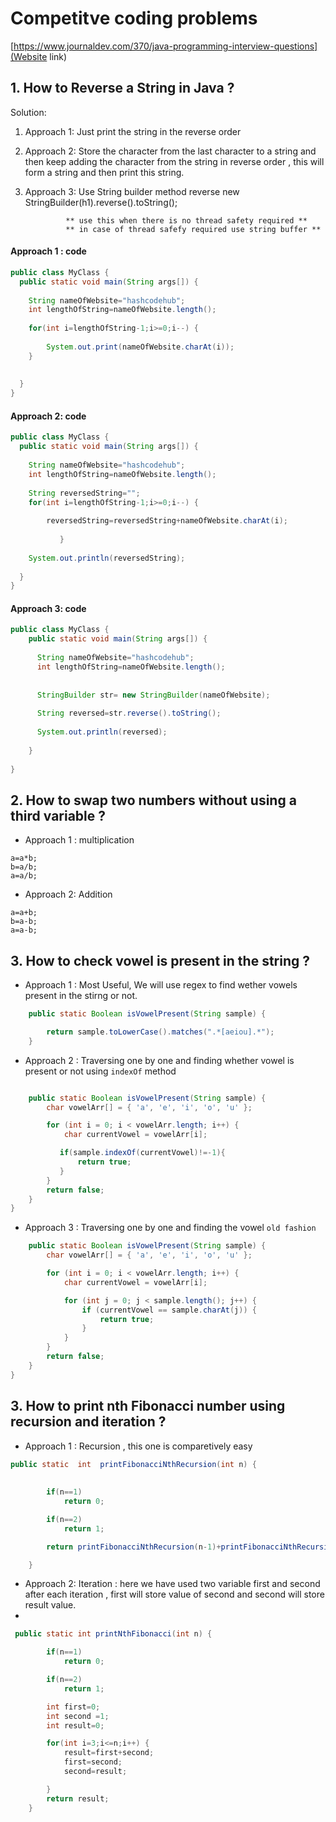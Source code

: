 # Competitve coding problems

[https://www.journaldev.com/370/java-programming-interview-questions](Website link)

## 1. How to Reverse a String in Java ?

Solution:
1. Approach 1: Just print the string in the reverse order
2. Approach 2: Store the character from the last character to a string and then keep adding the character from the string
                in reverse order , this will form a string and then print this string.
                
3. Approach 3: Use String builder method reverse
                new StringBuilder(h1).reverse().toString();
                
                ** use this when there is no thread safety required **
                ** in case of thread safefy required use string buffer **
  
  
  #### Approach 1 : code
  
  ```java
  public class MyClass {
    public static void main(String args[]) {
      
      String nameOfWebsite="hashcodehub";
      int lengthOfString=nameOfWebsite.length();
      
      for(int i=lengthOfString-1;i>=0;i--) {
          
          System.out.print(nameOfWebsite.charAt(i));
      }
      
      
    }
}
  
  
  ```
  
  
  #### Approach 2: code 
  
  ```java
  public class MyClass {
    public static void main(String args[]) {
      
      String nameOfWebsite="hashcodehub";
      int lengthOfString=nameOfWebsite.length();
      
      String reversedString="";
      for(int i=lengthOfString-1;i>=0;i--) {
          
          reversedString=reversedString+nameOfWebsite.charAt(i);
          
             }
      
      System.out.println(reversedString);
      
    }
}
```

#### Approach 3: code

```java
public class MyClass {
    public static void main(String args[]) {
      
      String nameOfWebsite="hashcodehub";
      int lengthOfString=nameOfWebsite.length();
      
      
      StringBuilder str= new StringBuilder(nameOfWebsite);
      
      String reversed=str.reverse().toString();
      
      System.out.println(reversed);
      
    }
     
}

```


## 2. How to swap two numbers without using a third variable ?

- Approach 1 : multiplication
```code
a=a*b;
b=a/b;
a=a/b;

```
- Approach 2: Addition
```code
a=a+b;
b=a-b;
a=a-b;

```

## 3. How to check vowel is present in the string ?

- Approach 1 : Most Useful, We will use regex to find wether vowels present in the stirng or not.
```java
    public static Boolean isVowelPresent(String sample) {

        return sample.toLowerCase().matches(".*[aeiou].*");
    }
```

- Approach 2 : Traversing one by one and finding whether vowel is present or not using ```indexOf``` method


```java

    public static Boolean isVowelPresent(String sample) {
        char vowelArr[] = { 'a', 'e', 'i', 'o', 'u' };

        for (int i = 0; i < vowelArr.length; i++) {
            char currentVowel = vowelArr[i];

           if(sample.indexOf(currentVowel)!=-1){
               return true;
           }
        }
        return false;
    }
}


```

- Approach 3 : Traversing one by one and finding the vowel ``` old fashion ```
```java
    public static Boolean isVowelPresent(String sample) {
        char vowelArr[] = { 'a', 'e', 'i', 'o', 'u' };

        for (int i = 0; i < vowelArr.length; i++) {
            char currentVowel = vowelArr[i];

            for (int j = 0; j < sample.length(); j++) {
                if (currentVowel == sample.charAt(j)) {
                    return true;
                }
            }
        }
        return false;
    }
}
```

## 3. How to print nth Fibonacci number using recursion and iteration ?

- Approach 1 : Recursion , this one is comparetively easy 
``` java
public static  int  printFibonacciNthRecursion(int n) {
      
     
        if(n==1)
            return 0;

        if(n==2)
            return 1;

        return printFibonacciNthRecursion(n-1)+printFibonacciNthRecursion(n-2);

    }
```

- Approach 2: Iteration : here we have used two variable first and second after each iteration , first will store value of second and second will store result value.
- 

```java
 public static int printNthFibonacci(int n) {

        if(n==1) 
            return 0;

        if(n==2) 
            return 1;

        int first=0;
        int second =1;
        int result=0;

        for(int i=3;i<=n;i++) {
            result=first+second;
            first=second;
            second=result;

        }
        return result;
    }
```


                   
